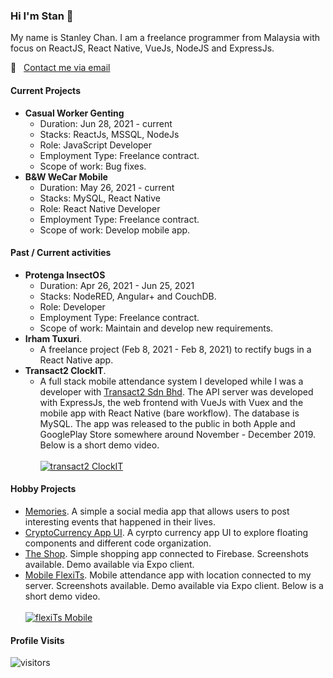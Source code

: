 ### Hi I'm Stan 👋

My name is Stanley Chan. I am a freelance programmer from Malaysia with focus on ReactJS, React Native, VueJs, NodeJS and ExpressJs.

:email: &nbsp; [Contact me via email](mailto:nahcnats@gmail.com) 

#### Current Projects
- **Casual Worker Genting** 
  -  Duration: Jun 28, 2021 - current 
  -  Stacks: ReactJs, MSSQL, NodeJs
  -  Role: JavaScript Developer
  -  Employment Type: Freelance contract.
  -  Scope of work: Bug fixes.
- **B&W WeCar Mobile** 
  -  Duration: May 26, 2021 - current 
  -  Stacks: MySQL, React Native 
  -  Role: React Native Developer
  -  Employment Type: Freelance contract.
  -  Scope of work: Develop mobile app.

#### Past / Current activities
-  **Protenga InsectOS** 
    -  Duration: Apr 26, 2021 - Jun 25, 2021 
    -  Stacks: NodeRED, Angular+ and CouchDB. 
    -  Role: Developer
    -  Employment Type: Freelance contract.
    -  Scope of work: Maintain and develop new requirements.
- **Irham Tuxuri**. 
    - A freelance project (Feb 8, 2021 - Feb 8, 2021) to rectify bugs in a React Native app.
- **Transact2 ClockIT**. 
    - A full stack mobile attendance system I developed while I was a developer with [Transact2 Sdn Bhd](https://transact2.com/). The API server was developed with ExpressJs, the web frontend with VueJs with Vuex and the mobile app with React Native (bare workflow). The database is MySQL. The app was released to the public in both Apple and GooglePlay Store somewhere around November - December 2019. Below is a short demo video.
  <br><br>
  [![transact2 ClockIT](http://img.youtube.com/vi/5sAn6MhzN9c/0.jpg)](http://www.youtube.com/watch?v=5sAn6MhzN9c "Click to play on YouTube")
  
#### Hobby Projects
  - [Memories](https://github.com/nahcnats/memories-reactjs-mern). A simple a social media app that allows users to post interesting events that happened in their lives.
  - [CryptoCurrency App UI](https://github.com/nahcnats/cyrptocurrency_app). A cyrpto currency app UI to explore floating components and different code organization.
  - [The Shop](https://github.com/nahcnats/rnTheShop). Simple shopping app connected to Firebase. Screenshots available. Demo available via Expo client.
  - [Mobile FlexiTs](https://github.com/nahcnats/mobile-flexits). Mobile attendance app with location connected to my server. Screenshots available. Demo available via Expo client. Below is a short demo video.
  <br><br>
    [![flexiTs Mobile](http://img.youtube.com/vi/TU9RV6V1smQ/0.jpg)](https://youtu.be/TU9RV6V1smQ "Click to play on YouTube")

#### Profile Visits
![visitors](https://visitor-badge.glitch.me/badge?page_id=nahcnats.nahcnats)
